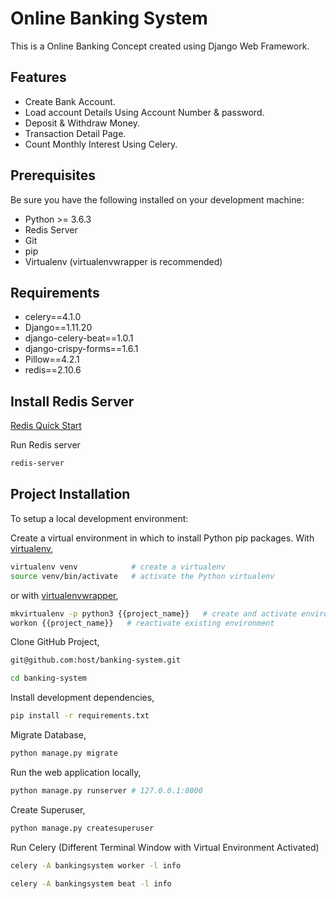 # Online Banking System

This is a Online Banking Concept created using Django Web Framework.

## Features

* Create Bank Account.
* Load account Details Using Account Number & password.
* Deposit & Withdraw Money.
* Transaction Detail Page.
* Count Monthly Interest Using Celery.

## Prerequisites

Be sure you have the following installed on your development machine:

+ Python >= 3.6.3
+ Redis Server
+ Git 
+ pip
+ Virtualenv (virtualenvwrapper is recommended)

## Requirements

+ celery==4.1.0
+ Django==1.11.20
+ django-celery-beat==1.0.1
+ django-crispy-forms==1.6.1
+ Pillow==4.2.1
+ redis==2.10.6

## Install Redis Server

[Redis Quick Start](https://redis.io/topics/quickstart)

Run Redis server
```bash
redis-server
```

## Project Installation

To setup a local development environment:

Create a virtual environment in which to install Python pip packages. With [virtualenv](https://pypi.python.org/pypi/virtualenv),
```bash
virtualenv venv            # create a virtualenv
source venv/bin/activate   # activate the Python virtualenv 
```

or with [virtualenvwrapper](http://virtualenvwrapper.readthedocs.org/en/latest/),
```bash
mkvirtualenv -p python3 {{project_name}}   # create and activate environment
workon {{project_name}}   # reactivate existing environment
```

Clone GitHub Project,
```bash
git@github.com:host/banking-system.git

cd banking-system
```

Install development dependencies,
```bash
pip install -r requirements.txt
```

Migrate Database,
```bash
python manage.py migrate
```

Run the web application locally,
```bash
python manage.py runserver # 127.0.0.1:8000
```

Create Superuser,
```bash
python manage.py createsuperuser
```

Run Celery
(Different Terminal Window with Virtual Environment Activated)
```bash
celery -A bankingsystem worker -l info

celery -A bankingsystem beat -l info
```

